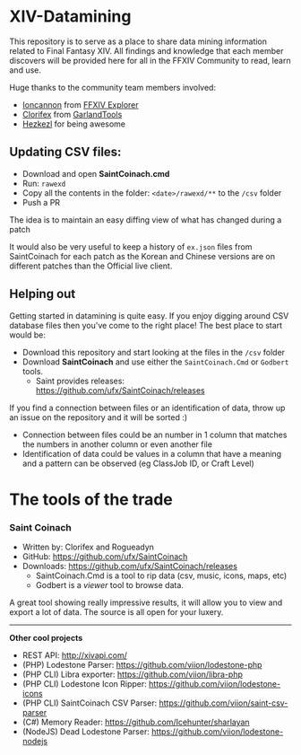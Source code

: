 # XIV-Datamining

This repository is to serve as a place to share data mining information related to Final Fantasy XIV. All findings and knowledge that each member discovers will be provided here for all in the FFXIV Community to read, learn and use.

Huge thanks to the community team members involved:

- [Ioncannon](https://www.reddit.com/user/Ioncannon) from [FFXIV Explorer](http://ffxivexplorer.fragmenterworks.com)
- [Clorifex](https://www.reddit.com/user/Clorifex) from [GarlandTools](http://www.garlandtools.org/db/)
- [Hezkezl](https://www.reddit.com/user/Hezkezl) for being awesome

## Updating CSV files:

- Download and open **SaintCoinach.cmd**
- Run: `rawexd`
- Copy all the contents in the folder: `<date>/rawexd/**` to the `/csv` folder
- Push a PR

The idea is to maintain an easy diffing view of what has changed during a patch

It would also be very useful to keep a history of `ex.json` files from SaintCoinach for each patch as the Korean and Chinese versions are on different patches than the Official live client.


## Helping out

Getting started in datamining is quite easy. If you enjoy digging around CSV database files then you've come to the right place! The best place to start would be:

- Download this repository and start looking at the files in the `/csv` folder
- Download **SaintCoinach** and use either the `SaintCoinach.Cmd` or `Godbert` tools.
	- Saint provides releases: https://github.com/ufx/SaintCoinach/releases

If you find a connection between files or an identification of data, throw up an issue on the repository and it will be sorted :)

- Connection between files could be an number in 1 column that matches the numbers in another column or even another file
- Identification of data could be values in a column that have a meaning and a pattern can be observed (eg ClassJob ID, or Craft Level)

# The tools of the trade

### Saint Coinach

- Written by: Clorifex and Rogueadyn
- GitHub: https://github.com/ufx/SaintCoinach
- Downloads: https://github.com/ufx/SaintCoinach/releases
	- SaintCoinach.Cmd is a tool to rip data (csv, music, icons, maps, etc)
	- Godbert is a *viewer* tool to browse data.

A great tool showing really impressive results, it will allow you to view and export a lot of data. The source is all open for your luxery.


---


**Other cool projects**

- REST API: http://xivapi.com/
- (PHP) Lodestone Parser: https://github.com/viion/lodestone-php
- (PHP CLI) Libra exporter: https://github.com/viion/libra-php
- (PHP CLI) Lodestone Icon Ripper: https://github.com/viion/lodestone-icons
- (PHP CLI) SaintCoinach CSV Parser: https://github.com/viion/saint-csv-parser
- (C#) Memory Reader: https://github.com/Icehunter/sharlayan
- (NodeJS) Dead Lodestone Parser: https://github.com/viion/lodestone-nodejs


